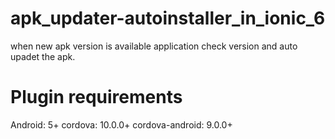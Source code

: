 # apk_updater-autoinstaller_in_ionic_6
when  new apk version is available application check version and auto upadet the apk.

# Plugin requirements
  Android: 5+
  cordova: 10.0.0+
  cordova-android: 9.0.0+
